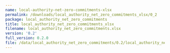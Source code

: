 ```yaml
---
name: local-authority-net-zero-commitments-xlsx
permalink: /downloads/local_authority_net_zero_commitments_xlsx/0_2
package: local_authority_net_zero_commitments
title: local_authority_net_zero_commitments_xlsx
filename: local_authority_net_zero_commitments.xlsx
version: '0.2'
full_version: 0.2.0
file: /data/local_authority_net_zero_commitments/0.2/local_authority_net_zero_commitments.xlsx
---
```

